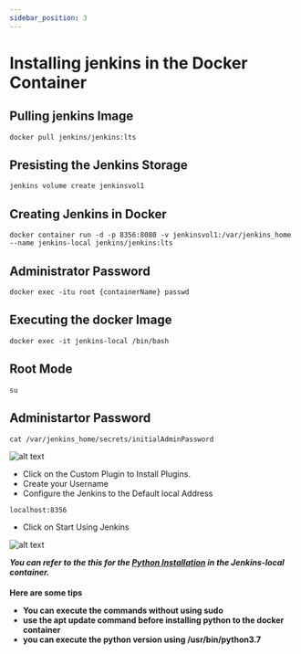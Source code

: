 ```yaml
---
sidebar_position: 3
---
```


# Installing jenkins in the Docker Container

## Pulling jenkins Image

```
docker pull jenkins/jenkins:lts
```

## Presisting the Jenkins Storage

```
jenkins volume create jenkinsvol1
```
## Creating Jenkins in Docker

```
docker container run -d -p 8356:8080 -v jenkinsvol1:/var/jenkins_home --name jenkins-local jenkins/jenkins:lts

```

## Administrator Password

```
docker exec -itu root {containerName} passwd

```

## Executing the docker Image 

```
docker exec -it jenkins-local /bin/bash
```
## Root Mode 

```
su 

```
## Administartor Password

```
cat /var/jenkins_home/secrets/initialAdminPassword
```


![alt text](/img/jenkins.png "Jenkins")



* Click on the Custom Plugin to Install Plugins. 
* Create your Username 
* Configure the Jenkins to the Default local Address

```
localhost:8356
```
* Click on Start Using Jenkins


![alt text](/img/jenkinshome.png "Jenkins")

_**You can refer to the this for the [Python Installation](/docs/tutorial-basics/installing-python) in the Jenkins-local container.**_


<h4 class="alert" > Here are some tips 
<ul>
<li>
You can execute the commands without using sudo 
</li>

<li>
use the apt update command before installing python to the docker container
</li>

<li>
you can execute the python version using /usr/bin/python3.7
</li>

</ul>
</h4>